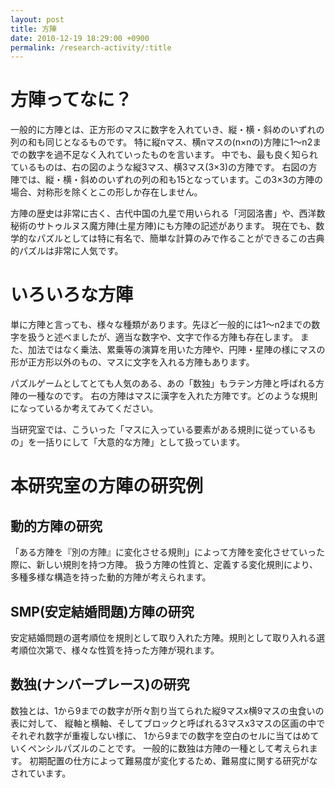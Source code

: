 ```yaml
---
layout: post
title: 方陣
date: 2010-12-19 18:29:00 +0900
permalink: /research-activity/:title
---
```


# 方陣ってなに？
一般的に方陣とは、正方形のマスに数字を入れていき、縦・横・斜めのいずれの列の和も同じとなるものです。
特に縦nマス、横nマスの(n×nの)方陣に1〜n2までの数字を過不足なく入れていったものを言います。
中でも、最も良く知られているものは、右の図のような縦3マス、横3マス(3×3)の方陣です。
右図の方陣では、縦・横・斜めのいずれの列の和も15となっています。この3×3の方陣の場合、対称形を除くとこの形しか存在しません。

方陣の歴史は非常に古く、古代中国の九星で用いられる「河図洛書」や、西洋数秘術のサトゥルヌス魔方陣(土星方陣)にも方陣の記述があります。
現在でも、数学的なパズルとしては特に有名で、簡単な計算のみで作ることができるこの古典的パズルは非常に人気です。

# いろいろな方陣
単に方陣と言っても、様々な種類があります。先ほど一般的には1〜n2までの数字を扱うと述べましたが、適当な数字や、文字で作る方陣も存在します。
また、加法ではなく乗法、累乗等の演算を用いた方陣や、円陣・星陣の様にマスの形が正方形以外のもの、マスに文字を入れる方陣もあります。

パズルゲームとしてとても人気のある、あの「数独」もラテン方陣と呼ばれる方陣の一種なのです。
右の方陣はマスに漢字を入れた方陣です。どのような規則になっているか考えてみてください。

当研究室では、こういった「マスに入っている要素がある規則に従っているもの」を一括りにして「大意的な方陣」として扱っています。

# 本研究室の方陣の研究例
## 動的方陣の研究
「ある方陣を『別の方陣』に変化させる規則」によって方陣を変化させていった際に、新しい規則を持つ方陣。
扱う方陣の性質と、定義する変化規則により、多種多様な構造を持った動的方陣が考えられます。

## SMP(安定結婚問題)方陣の研究
安定結婚問題の選考順位を規則として取り入れた方陣。規則として取り入れる選考順位次第で、様々な性質を持った方陣が現れます。

## 数独(ナンバープレース)の研究
数独とは、1から9までの数字が所々割り当てられた縦9マスx横9マスの虫食いの表に対して、
縦軸と横軸、そしてブロックと呼ばれる3マスx3マスの区画の中でそれぞれ数字が重複しない様に、
1から9までの数字を空白のセルに当てはめていくペンシルパズルのことです。
一般的に数独は方陣の一種として考えられます。
初期配置の仕方によって難易度が変化するため、難易度に関する研究がなされています。